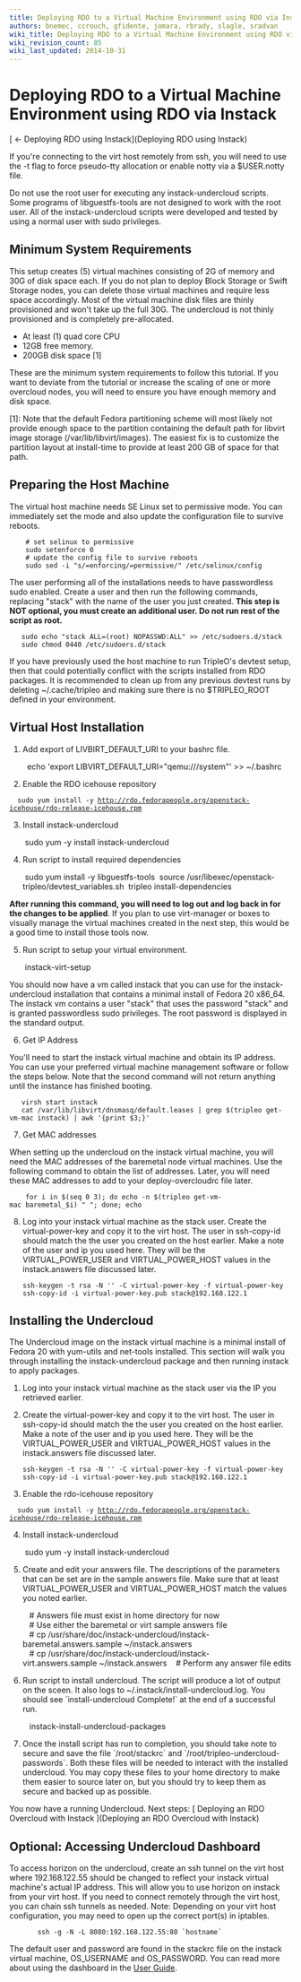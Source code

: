 ```yaml
---
title: Deploying RDO to a Virtual Machine Environment using RDO via Instack
authors: bnemec, ccrouch, gfidente, jomara, rbrady, slagle, sradvan
wiki_title: Deploying RDO to a Virtual Machine Environment using RDO via Instack
wiki_revision_count: 85
wiki_last_updated: 2014-10-31
---
```


# Deploying RDO to a Virtual Machine Environment using RDO via Instack

[ ← Deploying RDO using Instack](Deploying RDO using Instack)

If you're connecting to the virt host remotely from ssh, you will need to use the -t flag to force pseudo-tty allocation or enable notty via a $USER.notty file.

Do not use the root user for executing any instack-undercloud scripts. Some programs of libguestfs-tools are not designed to work with the root user. All of the instack-undercloud scripts were developed and tested by using a normal user with sudo privileges.

## Minimum System Requirements

This setup creates (5) virtual machines consisting of 2G of memory and 30G of disk space each. If you do not plan to deploy Block Storage or Swift Storage nodes, you can delete those virtual machines and require less space accordingly. Most of the virtual machine disk files are thinly provisioned and won't take up the full 30G. The undercloud is not thinly provisioned and is completely pre-allocated.

*   At least (1) quad core CPU
*   12GB free memory.
*   200GB disk space [1]

These are the minimum system requirements to follow this tutorial. If you want to deviate from the tutorial or increase the scaling of one or more overcloud nodes, you will need to ensure you have enough memory and disk space.

[1]: Note that the default Fedora partitioning scheme will most likely not provide enough space to the partition containing the default path for libvirt image storage (/var/lib/libvirt/images). The easiest fix is to customize the partition layout at install-time to provide at least 200 GB of space for that path.

## Preparing the Host Machine

The virtual host machine needs SE Linux set to permissive mode. You can immediately set the mode and also update the configuration file to survive reboots.

        # set selinux to permissive
        sudo setenforce 0
        # update the config file to survive reboots
        sudo sed -i "s/=enforcing/=permissive/" /etc/selinux/config

The user performing all of the installations needs to have passwordless sudo enabled. Create a user and then run the following commands, replacing "stack" with the name of the user you just created. **This step is NOT optional, you must create an additional user. Do not run rest of the script as root.**

       sudo echo "stack ALL=(root) NOPASSWD:ALL" >> /etc/sudoers.d/stack
       sudo chmod 0440 /etc/sudoers.d/stack

If you have previously used the host machine to run TripleO's devtest setup, then that could potentially conflict with the scripts installed from RDO packages. It is recommended to clean up from any previous devtest runs by deleting ~/.cache/tripleo and making sure there is no $TRIPLEO_ROOT defined in your environment.

## Virtual Host Installation

1. Add export of LIVBIRT_DEFAULT_URI to your bashrc file.

        echo 'export LIBVIRT_DEFAULT_URI="qemu:///system"' >> ~/.bashrc

2. Enable the RDO icehouse repository

`  sudo yum install -y `[`http://rdo.fedorapeople.org/openstack-icehouse/rdo-release-icehouse.rpm`](http://rdo.fedorapeople.org/openstack-icehouse/rdo-release-icehouse.rpm)

3. Install instack-undercloud

       sudo yum -y install instack-undercloud

4. Run script to install required dependencies

       sudo yum install -y libguestfs-tools
       source /usr/libexec/openstack-tripleo/devtest_variables.sh
       tripleo install-dependencies

**After running this command, you will need to log out and log back in for the changes to be applied**. If you plan to use virt-manager or boxes to visually manage the virtual machines created in the next step, this would be a good time to install those tools now.

5. Run script to setup your virtual environment.

       instack-virt-setup

You should now have a vm called instack that you can use for the instack-undercloud installation that contains a minimal install of Fedora 20 x86_64. The instack vm contains a user "stack" that uses the password "stack" and is granted passwordless sudo privileges. The root password is displayed in the standard output.

6. Get IP Address

You'll need to start the instack virtual machine and obtain its IP address. You can use your preferred virtual machine management software or follow the steps below. Note that the second command will not return anything until the instance has finished booting.

       virsh start instack
       cat /var/lib/libvirt/dnsmasq/default.leases | grep $(tripleo get-vm-mac instack) | awk '{print $3;}'

7. Get MAC addresses

When setting up the undercloud on the instack virtual machine, you will need the MAC addresses of the baremetal node virtual machines. Use the following command to obtain the list of addresses. Later, you will need these MAC addresses to add to your deploy-overcloudrc file later.

        for i in $(seq 0 3); do echo -n $(tripleo get-vm-mac baremetal_$i) " "; done; echo

8. Log into your instack virtual machine as the stack user. Create the virtual-power-key and copy it to the virt host. The user in ssh-copy-id should match the the user you created on the host earlier. Make a note of the user and ip you used here. They will be the VIRTUAL_POWER_USER and VIRTUAL_POWER_HOST values in the instack.answers file discussed later.

       ssh-keygen -t rsa -N '' -C virtual-power-key -f virtual-power-key
       ssh-copy-id -i virtual-power-key.pub stack@192.168.122.1

## Installing the Undercloud

The Undercloud image on the instack virtual machine is a minimal install of Fedora 20 with yum-utils and net-tools installed. This section will walk you through installing the instack-undercloud package and then running instack to apply packages.

1. Log into your instack virtual machine as the stack user via the IP you retrieved earlier.

2. Create the virtual-power-key and copy it to the virt host. The user in ssh-copy-id should match the the user you created on the host earlier. Make a note of the user and ip you used here. They will be the VIRTUAL_POWER_USER and VIRTUAL_POWER_HOST values in the instack.answers file discussed later.

       ssh-keygen -t rsa -N '' -C virtual-power-key -f virtual-power-key
       ssh-copy-id -i virtual-power-key.pub stack@192.168.122.1

3. Enable the rdo-icehouse repository

`  sudo yum install -y `[`http://rdo.fedorapeople.org/openstack-icehouse/rdo-release-icehouse.rpm`](http://rdo.fedorapeople.org/openstack-icehouse/rdo-release-icehouse.rpm)

4. Install instack-undercloud

       sudo yum -y install instack-undercloud

5. Create and edit your answers file. The descriptions of the parameters that can be set are in the sample answers file. Make sure that at least VIRTUAL_POWER_USER and VIRTUAL_POWER_HOST match the values you noted earlier.

         # Answers file must exist in home directory for now
         # Use either the baremetal or virt sample answers file
         # cp /usr/share/doc/instack-undercloud/instack-baremetal.answers.sample ~/instack.answers
         # cp /usr/share/doc/instack-undercloud/instack-virt.answers.sample ~/instack.answers
         # Perform any answer file edits

6. Run script to install undercloud. The script will produce a lot of output on the sceen. It also logs to ~/.instack/install-undercloud.log. You should see \`install-undercloud Complete!\` at the end of a successful run.

         instack-install-undercloud-packages

7. Once the install script has run to completion, you should take note to secure and save the file \`/root/stackrc\` and \`/root/tripleo-undercloud-passwords\`. Both these files will be needed to interact with the installed undercloud. You may copy these files to your home directory to make them easier to source later on, but you should try to keep them as secure and backed up as possible.

You now have a running Undercloud. Next steps: [ Deploying an RDO Overcloud with Instack ](Deploying an RDO Overcloud with Instack)

## Optional: Accessing Undercloud Dashboard

To access horizon on the undercloud, create an ssh tunnel on the virt host where 192.168.122.55 should be changed to reflect your instack virtual machine's actual IP address. This will allow you to use horizon on instack from your virt host. If you need to connect remotely through the virt host, you can chain ssh tunnels as needed. Note: Depending on your virt host configuration, you may need to open up the correct port(s) in iptables.

           ssh -g -N -L 8080:192.168.122.55:80 `hostname`

The default user and password are found in the stackrc file on the instack virtual machine, OS_USERNAME and OS_PASSWORD. You can read more about using the dashboard in the [User Guide](http://docs.openstack.org/user-guide/content/log_in_dashboard.html).
